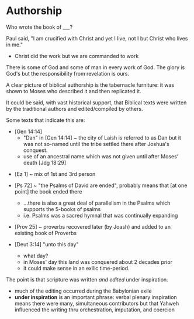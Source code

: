 # Authorship

Who wrote the book of ___?

Paul said, "I am crucified with Christ and yet I live, not I but Christ who lives in me."
- Christ did the work but we are commanded to work

There is some of God and some of man in every work of God.
The glory is God's but the responsibility from revelation is ours.


A clear picture of biblical authorship is the tabernacle furniture: it was shown to Moses who described it and then replicated it.

It could be said, with vast historical support, that Biblical texts were written by the traditional authors and edited/compiled by others.

Some texts that indicate this are:
- [Gen 14:14] 
  - "Dan" in [Gen 14:14] ~ the city of Laish is referred to as Dan but it was not so-named until the tribe settled there after Joshua's conquest.
  - use of an ancestral name which was not given until after Moses' death [Jdg 18:29]
<!-- - [Deut 3:18] ~ dead sea Scrolls say "children of Israel" -->
- [Ez 1] ~ mix of 1st and 3rd person
- [Ps 72] ~ "the Psalms of David are ended", probably means that [at one point] the book ended there
  - ...there is also a great deal of parallelism in the Psalms which supports the 5-books of psalms
  - i.e. Psalms was a sacred hymnal that was continually expanding
- [Prov 25] ~ proverbs recovered later (by Joash) and added to an existing book of Proverbs

- [Deut 3:14] "unto this day"
  - what day?
  - in Moses' day this land was conquered about 2 decades prior
  - it could make sense in an exilic time-period.


The point is that scripture was written _and edited_ under inspiration.
- much of the editing occurred during the Babylonian exile
- __under inspiration__ is an important phrase: verbal plenary inspiration means there were many, simultaneous contributors but that Yahweh influenced the writing thru orchestration, imputation, and coercion
